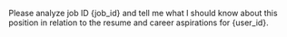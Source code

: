 Please analyze job ID {job_id} and tell me what I should know about this position in relation to the resume and career aspirations for {user_id}.